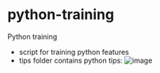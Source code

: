 # python-training
Python training
- script for training python features
- tips folder contains python tips:
![image](https://user-images.githubusercontent.com/7273568/206850118-ce4c5cc3-6d91-411d-827c-09c0cec21be9.png)
